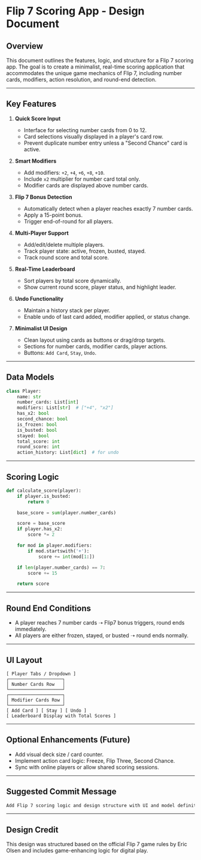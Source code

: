 # Flip 7 Scoring App - Design Document

## Overview

This document outlines the features, logic, and structure for a Flip 7 scoring app. The goal is to create a minimalist,
real-time scoring application that accommodates the unique game mechanics of Flip 7, including number cards, modifiers,
action resolution, and round-end detection.

---

## Key Features

1. **Quick Score Input**

    - Interface for selecting number cards from 0 to 12.
    - Card selections visually displayed in a player's card row.
    - Prevent duplicate number entry unless a "Second Chance" card is active.

2. **Smart Modifiers**

    - Add modifiers: `+2`, `+4`, `+6`, `+8`, `+10`.
    - Include `x2` multiplier for number card total only.
    - Modifier cards are displayed above number cards.

3. **Flip 7 Bonus Detection**

    - Automatically detect when a player reaches exactly 7 number cards.
    - Apply a 15-point bonus.
    - Trigger end-of-round for all players.

4. **Multi-Player Support**

    - Add/edit/delete multiple players.
    - Track player state: active, frozen, busted, stayed.
    - Track round score and total score.

5. **Real-Time Leaderboard**

    - Sort players by total score dynamically.
    - Show current round score, player status, and highlight leader.

6. **Undo Functionality**

    - Maintain a history stack per player.
    - Enable undo of last card added, modifier applied, or status change.

7. **Minimalist UI Design**

    - Clean layout using cards as buttons or drag/drop targets.
    - Sections for number cards, modifier cards, player actions.
    - Buttons: `Add Card`, `Stay`, `Undo`.

---

## Data Models

```python
class Player:
    name: str
    number_cards: List[int]
    modifiers: List[str]  # ["+4", "x2"]
    has_x2: bool
    second_chance: bool
    is_frozen: bool
    is_busted: bool
    stayed: bool
    total_score: int
    round_score: int
    action_history: List[dict]  # for undo
```

---

## Scoring Logic

```python
def calculate_score(player):
    if player.is_busted:
        return 0

    base_score = sum(player.number_cards)

    score = base_score
    if player.has_x2:
        score *= 2

    for mod in player.modifiers:
        if mod.startswith('+'):
            score += int(mod[1:])

    if len(player.number_cards) == 7:
        score += 15

    return score
```

---

## Round End Conditions

- A player reaches 7 number cards ➝ Flip7 bonus triggers, round ends immediately.
- All players are either frozen, stayed, or busted ➝ round ends normally.

---

## UI Layout

```
[ Player Tabs / Dropdown ]
┌────────────────────┐
│ Number Cards Row   │
└────────────────────┘
┌────────────────────┐
│ Modifier Cards Row │
└────────────────────┘
[ Add Card ] [ Stay ] [ Undo ]
[ Leaderboard Display with Total Scores ]
```

---

## Optional Enhancements (Future)

- Add visual deck size / card counter.
- Implement action card logic: Freeze, Flip Three, Second Chance.
- Sync with online players or allow shared scoring sessions.

---

## Suggested Commit Message

```bash
Add Flip 7 scoring logic and design structure with UI and model definitions 🎴🧮✨
```

---

## Design Credit

This design was structured based on the official Flip 7 game rules by Eric Olsen and includes game-enhancing logic for
digital play.

